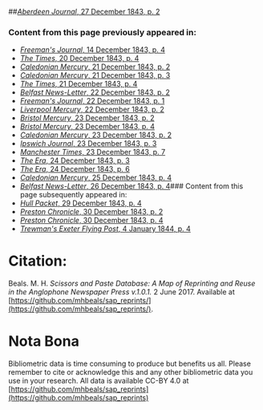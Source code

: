 ##[*Aberdeen Journal*, 27 December 1843, p. 2](https://mhbeals.github.io/sap_html/Aberdeen-Journal/Aberdeen-Journal-27-December-1843-p-2)

### Content from this page previously appeared in:
+ [*Freeman's Journal*, 14 December 1843, p. 4](https://mhbeals.github.io/sap_html/Freeman's-Journal/Freeman's-Journal-14-December-1843-p-4)
+ [*The Times*, 20 December 1843, p. 4](https://mhbeals.github.io/sap_html/The-Times/The-Times-20-December-1843-p-4)
+ [*Caledonian Mercury*, 21 December 1843, p. 2](https://mhbeals.github.io/sap_html/Caledonian-Mercury/Caledonian-Mercury-21-December-1843-p-2)
+ [*Caledonian Mercury*, 21 December 1843, p. 3](https://mhbeals.github.io/sap_html/Caledonian-Mercury/Caledonian-Mercury-21-December-1843-p-3)
+ [*The Times*, 21 December 1843, p. 4](https://mhbeals.github.io/sap_html/The-Times/The-Times-21-December-1843-p-4)
+ [*Belfast News-Letter*, 22 December 1843, p. 2](https://mhbeals.github.io/sap_html/Belfast-News-Letter/Belfast-News-Letter-22-December-1843-p-2)
+ [*Freeman's Journal*, 22 December 1843, p. 1](https://mhbeals.github.io/sap_html/Freeman's-Journal/Freeman's-Journal-22-December-1843-p-1)
+ [*Liverpool Mercury*, 22 December 1843, p. 2](https://mhbeals.github.io/sap_html/Liverpool-Mercury/Liverpool-Mercury-22-December-1843-p-2)
+ [*Bristol Mercury*, 23 December 1843, p. 2](https://mhbeals.github.io/sap_html/Bristol-Mercury/Bristol-Mercury-23-December-1843-p-2)
+ [*Bristol Mercury*, 23 December 1843, p. 4](https://mhbeals.github.io/sap_html/Bristol-Mercury/Bristol-Mercury-23-December-1843-p-4)
+ [*Caledonian Mercury*, 23 December 1843, p. 2](https://mhbeals.github.io/sap_html/Caledonian-Mercury/Caledonian-Mercury-23-December-1843-p-2)
+ [*Ipswich Journal*, 23 December 1843, p. 3](https://mhbeals.github.io/sap_html/Ipswich-Journal/Ipswich-Journal-23-December-1843-p-3)
+ [*Manchester Times*, 23 December 1843, p. 7](https://mhbeals.github.io/sap_html/Manchester-Times/Manchester-Times-23-December-1843-p-7)
+ [*The Era*, 24 December 1843, p. 3](https://mhbeals.github.io/sap_html/The-Era/The-Era-24-December-1843-p-3)
+ [*The Era*, 24 December 1843, p. 6](https://mhbeals.github.io/sap_html/The-Era/The-Era-24-December-1843-p-6)
+ [*Caledonian Mercury*, 25 December 1843, p. 4](https://mhbeals.github.io/sap_html/Caledonian-Mercury/Caledonian-Mercury-25-December-1843-p-4)
+ [*Belfast News-Letter*, 26 December 1843, p. 4](https://mhbeals.github.io/sap_html/Belfast-News-Letter/Belfast-News-Letter-26-December-1843-p-4)### Content from this page subsequently appeared in:
+ [*Hull Packet*, 29 December 1843, p. 4](https://mhbeals.github.io/sap_html/Hull-Packet/Hull-Packet-29-December-1843-p-4)
+ [*Preston Chronicle*, 30 December 1843, p. 2](https://mhbeals.github.io/sap_html/Preston-Chronicle/Preston-Chronicle-30-December-1843-p-2)
+ [*Preston Chronicle*, 30 December 1843, p. 4](https://mhbeals.github.io/sap_html/Preston-Chronicle/Preston-Chronicle-30-December-1843-p-4)
+ [*Trewman's Exeter Flying Post*, 4 January 1844, p. 4](https://mhbeals.github.io/sap_html/Trewman's-Exeter-Flying-Post/Trewman's-Exeter-Flying-Post-4-January-1844-p-4)
                    
# Citation: 

Beals. M. H. *Scissors and Paste Database: A Map of Reprinting and Reuse in the Anglophone Newspaper Press v.1.0.1.* 2 June 2017. Available at [https://github.com/mhbeals/sap_reprints/](https://github.com/mhbeals/sap_reprints/). 
                    
# Nota Bona

Bibliometric data is time consuming to produce but benefits us all. Please remember to cite or acknowledge this and any other bibliometric data you use in your research. All data is available CC-BY 4.0 at [https://github.com/mhbeals/sap_reprints](https://github.com/mhbeals/sap_reprints)